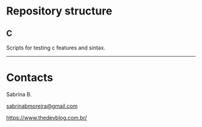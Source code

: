 # Repository structure

## C

Scripts for testing c features and sintax.

---

# Contacts
Sabrina B.

sabrinabmoreira@gmail.com

https://www.thedevblog.com.br/
